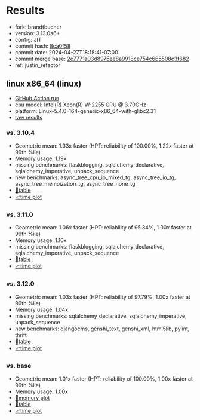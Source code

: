 # Results

- fork: brandtbucher
- version: 3.13.0a6+
- config: JIT
- commit hash: [8ca0f58](https://github.com/brandtbucher/cpython/commit/8ca0f58)
- commit date: 2024-04-27T18:18:41-07:00
- commit merge base: [2e7771a03d8975ee8a9918ce754c665508c3f682](https://github.com/brandtbucher/cpython/commit/2e7771a03d8975ee8a9918ce754c665508c3f682)
- ref: justin_refactor

## linux x86_64 (linux)

- [GitHub Action run](https://github.com/faster-cpython/benchmarking/actions/runs/8864352298)
- cpu model: Intel(R) Xeon(R) W-2255 CPU @ 3.70GHz
- platform: Linux-5.4.0-164-generic-x86_64-with-glibc2.31
- [raw results](bm-20240427-linux-x86_64-brandtbucher-justin_refactor-3.13.0a6%2B-8ca0f58.json)

### vs. 3.10.4

- Geometric mean: 1.33x faster (HPT: reliability of 100.00%, 1.22x faster at 99th %ile)
- Memory usage: 1.19x
- missing benchmarks: flaskblogging, sqlalchemy_declarative, sqlalchemy_imperative, unpack_sequence
- new benchmarks: async_tree_cpu_io_mixed_tg, async_tree_io_tg, async_tree_memoization_tg, async_tree_none_tg
- [📄table](bm-20240427-linux-x86_64-brandtbucher-justin_refactor-3.13.0a6%2B-8ca0f58-vs-3.10.4.md)
- [📈time plot](bm-20240427-linux-x86_64-brandtbucher-justin_refactor-3.13.0a6%2B-8ca0f58-vs-3.10.4.png)

### vs. 3.11.0

- Geometric mean: 1.06x faster (HPT: reliability of 95.34%, 1.00x faster at 99th %ile)
- Memory usage: 1.10x
- missing benchmarks: flaskblogging, sqlalchemy_declarative, sqlalchemy_imperative, unpack_sequence
- [📄table](bm-20240427-linux-x86_64-brandtbucher-justin_refactor-3.13.0a6%2B-8ca0f58-vs-3.11.0.md)
- [📈time plot](bm-20240427-linux-x86_64-brandtbucher-justin_refactor-3.13.0a6%2B-8ca0f58-vs-3.11.0.png)

### vs. 3.12.0

- Geometric mean: 1.03x faster (HPT: reliability of 97.79%, 1.00x faster at 99th %ile)
- Memory usage: 1.04x
- missing benchmarks: sqlalchemy_declarative, sqlalchemy_imperative, unpack_sequence
- new benchmarks: djangocms, genshi_text, genshi_xml, html5lib, pylint, thrift
- [📄table](bm-20240427-linux-x86_64-brandtbucher-justin_refactor-3.13.0a6%2B-8ca0f58-vs-3.12.0.md)
- [📈time plot](bm-20240427-linux-x86_64-brandtbucher-justin_refactor-3.13.0a6%2B-8ca0f58-vs-3.12.0.png)

### vs. base

- Geometric mean: 1.01x faster (HPT: reliability of 100.00%, 1.00x faster at 99th %ile)
- Memory usage: 1.00x
- [🧠memory plot](bm-20240427-linux-x86_64-brandtbucher-justin_refactor-3.13.0a6%2B-8ca0f58-vs-base-mem.png)
- [📄table](bm-20240427-linux-x86_64-brandtbucher-justin_refactor-3.13.0a6%2B-8ca0f58-vs-base.md)
- [📈time plot](bm-20240427-linux-x86_64-brandtbucher-justin_refactor-3.13.0a6%2B-8ca0f58-vs-base.png)

